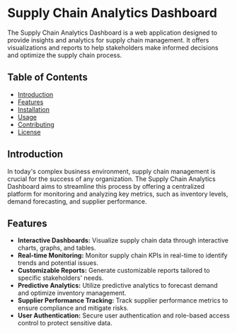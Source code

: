 # Supply Chain Analytics Dashboard

The Supply Chain Analytics Dashboard is a web application designed to provide insights and analytics for supply chain management. It offers visualizations and reports to help stakeholders make informed decisions and optimize the supply chain process.

## Table of Contents

- [Introduction](#introduction)
- [Features](#features)
- [Installation](#installation)
- [Usage](#usage)
- [Contributing](#contributing)
- [License](#license)

## Introduction

In today's complex business environment, supply chain management is crucial for the success of any organization. The Supply Chain Analytics Dashboard aims to streamline this process by offering a centralized platform for monitoring and analyzing key metrics, such as inventory levels, demand forecasting, and supplier performance.

## Features

- **Interactive Dashboards:** Visualize supply chain data through interactive charts, graphs, and tables.
- **Real-time Monitoring:** Monitor supply chain KPIs in real-time to identify trends and potential issues.
- **Customizable Reports:** Generate customizable reports tailored to specific stakeholders' needs.
- **Predictive Analytics:** Utilize predictive analytics to forecast demand and optimize inventory management.
- **Supplier Performance Tracking:** Track supplier performance metrics to ensure compliance and mitigate risks.
- **User Authentication:** Secure user authentication and role-based access control to protect sensitive data.
